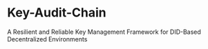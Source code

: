 # Key-Audit-Chain
A Resilient and Reliable Key Management Framework for DID-Based Decentralized Environments
